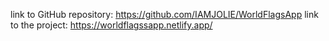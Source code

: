 link to GitHub repository: https://github.com/IAMJOLIE/WorldFlagsApp
link to the project: https://worldflagssapp.netlify.app/